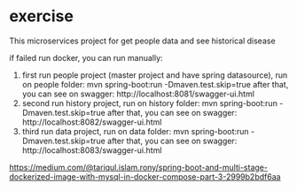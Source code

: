 # exercise
This microservices project for get people data and see historical disease

if failed run docker, you can run manually:

1. first run people project (master project and have spring datasource), run on people folder:
mvn spring-boot:run -Dmaven.test.skip=true
after that, you can see on swagger: http://localhost:8081/swagger-ui.html
2. second run history project, run on history folder:
mvn spring-boot:run -Dmaven.test.skip=true
after that, you can see on swagger: http://localhost:8082/swagger-ui.html
3. third run data project, run on data folder:
mvn spring-boot:run -Dmaven.test.skip=true
after that, you can see on swagger: http://localhost:8083/swagger-ui.html


https://medium.com/@tariqul.islam.rony/spring-boot-and-multi-stage-dockerized-image-with-mysql-in-docker-compose-part-3-2999b2bdf6aa